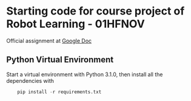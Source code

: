 # Starting code for course project of Robot Learning - 01HFNOV

Official assignment at [Google Doc](https://docs.google.com/document/d/1wV60fIh1jCifi9O4ID6R61IgQry79ftxOuPJj9JyCow/edit?usp=sharing)


## Python Virtual Environment

Start a virtual environment with Python 3.1.0, then install all the dependencies with

``` python
    pip install -r requirements.txt
```
